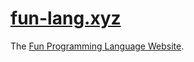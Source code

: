 # [fun-lang.xyz](https://fun-lang.xyz)

The [Fun Programming Language Website](https://fun-lang.xyz).
